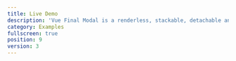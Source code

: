 ```yaml
---
title: Live Demo
description: 'Vue Final Modal is a renderless, stackable, detachable and lightweight modal component.'
category: Examples
fullscreen: true
position: 9
version: 3
---
```


<!-- <basic-options></basic-options> -->
